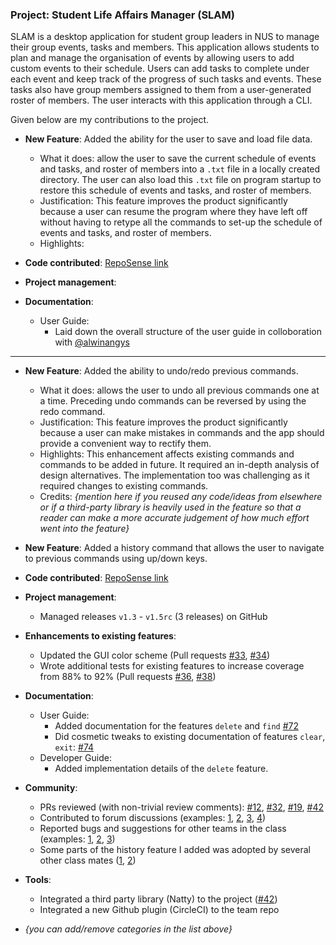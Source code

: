 ### Project: Student Life Affairs Manager (SLAM)

SLAM is a desktop application for student group leaders in NUS to manage their group events, tasks and members. This application allows students to plan and manage the organisation of events by allowing users to add custom events to their schedule. Users can add tasks to complete under each event and keep track of the progress of such tasks and events. These tasks also have group members assigned to them from a user-generated roster of members. The user interacts with this application through a CLI. 

Given below are my contributions to the project.

* **New Feature**: Added the ability for the user to save and load file data.
  * What it does: allow the user to save the current schedule of events and tasks, and roster of members into a `.txt` file in a locally created directory. The user can also load this `.txt` file on program startup to  restore this schedule of events and tasks, and roster of members.
  * Justification: This feature improves the product significantly because a user can resume the program where they have left off without having to retype all the commands to set-up the schedule of events  and tasks, and roster of members. 
  * Highlights:

* **Code contributed**: [RepoSense link]()

* **Project management**: 

* **Documentation**: 
  * User Guide: 
    * Laid down the overall structure of the user guide in colloboration with [@alwinangys](https://github.com/alwinangys)



---

* **New Feature**: Added the ability to undo/redo previous commands.
    * What it does: allows the user to undo all previous commands one at a time. Preceding undo commands can be reversed by using the redo command.
    * Justification: This feature improves the product significantly because a user can make mistakes in commands and the app should provide a convenient way to rectify them.
    * Highlights: This enhancement affects existing commands and commands to be added in future. It required an in-depth analysis of design alternatives. The implementation too was challenging as it required changes to existing commands.
    * Credits: *{mention here if you reused any code/ideas from elsewhere or if a third-party library is heavily used in the feature so that a reader can make a more accurate judgement of how much effort went into the feature}*
  
* **New Feature**: Added a history command that allows the user to navigate to previous commands using up/down keys.
  
* **Code contributed**: [RepoSense link]()

* **Project management**:
    * Managed releases `v1.3` - `v1.5rc` (3 releases) on GitHub

* **Enhancements to existing features**:
    * Updated the GUI color scheme (Pull requests [\#33](), [\#34]())
    * Wrote additional tests for existing features to increase coverage from 88% to 92% (Pull requests [\#36](), [\#38]())

* **Documentation**:
    * User Guide:
        * Added documentation for the features `delete` and `find` [\#72]()
        * Did cosmetic tweaks to existing documentation of features `clear`, `exit`: [\#74]()
    * Developer Guide:
        * Added implementation details of the `delete` feature.

* **Community**:
    * PRs reviewed (with non-trivial review comments): [\#12](), [\#32](), [\#19](), [\#42]()
    * Contributed to forum discussions (examples: [1](), [2](), [3](), [4]())
    * Reported bugs and suggestions for other teams in the class (examples: [1](), [2](), [3]())
    * Some parts of the history feature I added was adopted by several other class mates ([1](), [2]())

* **Tools**:
    * Integrated a third party library (Natty) to the project ([\#42]())
    * Integrated a new Github plugin (CircleCI) to the team repo

* _{you can add/remove categories in the list above}_